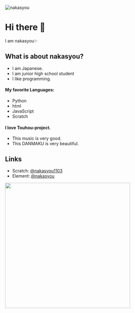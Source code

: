![nakasyou](https://komarev.com/ghpvc/?username=nakasyou&label=Profile%20views&style=flat)
# Hi there 👋
I am nakasyou✨
## What is about nakasyou?
- I am Japanese.
- I am junior high school student
- I like programming.
#### My favorite Languages:
- Python
- html
- JavaScript
- Scratch  
  
#### I love Touhou-project.
- This music is very good.
- This DANMAKU is very beautiful.
## Links
- Scratch: [@nakasyou1103](//scratch.mit.edu/users/nakasyou1103)
- Element: [@nakasyou](//matrix.to/#/nakasyou:matrix.org)
<img width=410 src="https://github-readme-stats.vercel.app/api?username=nakasyou&count_private=true&theme=blueberry" />
<!--
**nakasyou/nakasyou** is a ✨ _special_ ✨ repository because its `README.md` (this file) appears on your GitHub profile.

Here are some ideas to get you started:

- 🔭 I’m currently working on ...
- 🌱 I’m currently learning ...
- 👯 I’m looking to collaborate on ...
- 🤔 I’m looking for help with ...
- 💬 Ask me about ...
- 📫 How to reach me: ...
- 😄 Pronouns: ...
- ⚡ Fun fact: ...
-->
